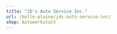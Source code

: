 ```yaml
---
title: "JD's Auto Service Inc."
url: /belle-plaine/jds-auto-service-inc/
shop: Autowerkstatt
---
```

